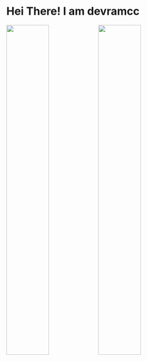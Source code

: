 # Hei There! I am devramcc
<img align="left" width="47%" src="https://github-readme-stats.vercel.app/api?username=devramcc&show_icons=true&theme=cobalt"/>
<img align="left" width="47%" src="https://github-readme-stats.vercel.app/api/top-langs/?username=devramcc&hide=html,c%2B%2B,CMake&layout=compact"/>
